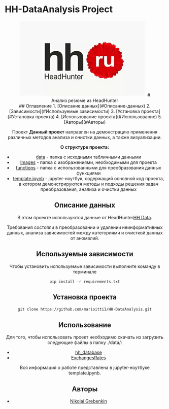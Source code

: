 # HH-DataAnalysis Project

<center> <img src = https://raw.githubusercontent.com/AndreyRysistov/DatasetsForPandas/main/hh%20label.jpg alt="drawing" style="width:400px;">
# <center> Анализ резюме из HeadHunter </center>
## Оглавление
1. [Описание данных](#Описание-данных)
2. [Зависимости](#Используемые зависимости)
3. [Установка проекта](#Установка проекта)
4. [Использование проекта](#Использование)
5. [Авторы](#Авторы)

Проект 
**Данный проект** направлен на демонстрацию применения различных методов анализа и очистки данных, а также визуализации.  

**О структуре проекта:**
* [data](./data) - папка с исходными табличными данными
* [Images](./Images) - папка с изображениями, необходимыми для проекта
* [functions](./functions) - папка с использованными для преобразования данных функциями 
* [template.ipynb](./template.ipynb) - jupyter-ноутбук, содержащий основной код проекта, в котором демонстрируются методы и подходы решения задач преобразования, анализа и очистки данных


## Описание данных
В этом проекте используются данные от HeadHunter[HH Data](https://drive.google.com/file/d/1mleGzxAXGeIOIe1oUktOGh8ff5h1rQ-V/view?usp=drive_link).

Требования состояли в преобразовании и удалении неинформативных данных, анализа зависимостей между категориями и очисткой данных от аномалий.

## Используемые зависимости
Чтобы установить используемые зависимости выполните команду в терминале
```
pip install -r requirements.txt
```

## Установка проекта

```
git clone https://github.com/marioitti1/HH-DataAnalysis.git
```

## Использование
Для того, чтобы использовать проект необходимо скачать из загрузить следующие файлы в папку ./data/:
* [hh_database](https://drive.google.com/file/d/1mleGzxAXGeIOIe1oUktOGh8ff5h1rQ-V/view?usp=drive_link)
* [ExchangesRates](https://drive.google.com/file/d/13aRQgJCbY4Kb25fQJOkssMILWz6btRFe/view?usp=drive_link)

Вся информация о работе представлена в jupyter-ноутбуке template.ipynb.

## Авторы

* [Nikolai Grebenkin](https://www.linkedin.com/in/nikolai-grebenkin-8a2696233/)